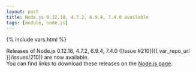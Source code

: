 ```yaml
---
layout: post
title: Node.js 0.12.18, 4.7.2, 6.9.4, 7.4.0 available
tags: [module, node.js]
---
```

{% include vars.html %}

Releases of Node.js 0.12.18, 4.7.2, 6.9.4, 7.4.0 ([Issue #210]({{ var_repo_url }}/issues/210)) are now available.<br />
You can find links to download these releases on the [Node.js page](/modules/nodejs).